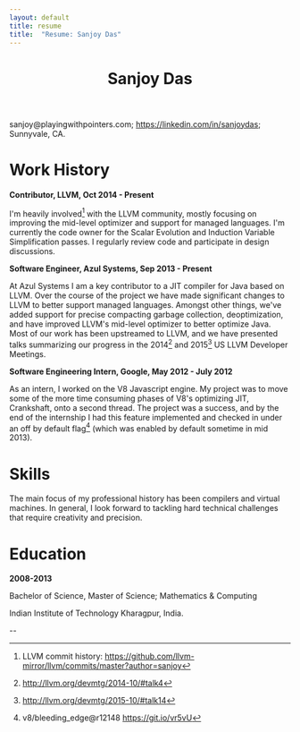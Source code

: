```yaml
---
layout: default
title: resume
title:  "Resume: Sanjoy Das"
---
```


<header class="post-header">
  <h1 class="post-title">Sanjoy Das</h1>
</header>

&#115;&#097;&#110;&#106;&#111;&#121;&#064;&#112;&#108;&#097;&#121;&#105;&#110;&#103;&#119;&#105;&#116;&#104;&#112;&#111;&#105;&#110;&#116;&#101;&#114;&#115;&#046;&#099;&#111;&#109;; <https://linkedin.com/in/sanjoydas>; Sunnyvale, CA.

# Work History

**Contributor, LLVM, Oct 2014 - Present**

I'm heavily involved[^commits] with the LLVM community, mostly
focusing on improving the mid-level optimizer and support for managed
languages.  I'm currently the code owner for the Scalar Evolution and
Induction Variable Simplification passes.  I regularly review code and
participate in design discussions.

[^commits]: LLVM commit history: <https://github.com/llvm-mirror/llvm/commits/master?author=sanjoy>

**Software Engineer, Azul Systems, Sep 2013 - Present**

At Azul Systems I am a key contributor to a JIT compiler for Java
based on LLVM.  Over the course of the project we have made
significant changes to LLVM to better support managed languages.
Amongst other things, we've added support for precise compacting
garbage collection, deoptimization, and have improved LLVM's mid-level
optimizer to better optimize Java. Most of our work has been
upstreamed to LLVM, and we have presented talks summarizing our
progress in the 2014[^talk2014] and 2015[^talk2015] US LLVM Developer
Meetings.

[^talk2014]: <http://llvm.org/devmtg/2014-10/#talk4>

[^talk2015]: <http://llvm.org/devmtg/2015-10/#talk14>


**Software Engineering Intern, Google, May 2012 - July 2012**

As an intern, I worked on the V8 Javascript engine.  My project was to
move some of the more time consuming phases of V8's optimizing JIT,
Crankshaft, onto a second thread.  The project was a success, and by
the end of the internship I had this feature implemented and checked
in under an off by default flag[^v8work] (which was enabled by default
sometime in mid 2013).

[^v8work]: v8/bleeding_edge@r12148 <https://git.io/vr5vU>


# Skills

The main focus of my professional history has been compilers and
virtual machines.  In general, I look forward to tackling hard
technical challenges that require creativity and precision.

# Education

**2008-2013**

Bachelor of Science, Master of Science; Mathematics & Computing

Indian Institute of Technology Kharagpur, India.

--
